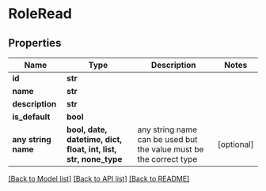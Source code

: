 # RoleRead


## Properties
Name | Type | Description | Notes
------------ | ------------- | ------------- | -------------
**id** | **str** |  |
**name** | **str** |  |
**description** | **str** |  |
**is_default** | **bool** |  |
**any string name** | **bool, date, datetime, dict, float, int, list, str, none_type** | any string name can be used but the value must be the correct type | [optional]

[[Back to Model list]](../README.md#documentation-for-models) [[Back to API list]](../README.md#documentation-for-api-endpoints) [[Back to README]](../README.md)
